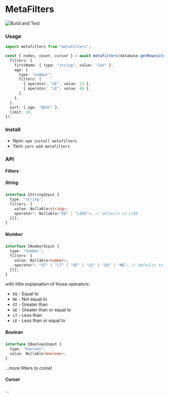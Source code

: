 # MetaFilters


![Build and Test](https://github.com/flsy/metafilters/workflows/Build%20and%20Test/badge.svg?branch=master)


### Usage

```Typescript
import metafilters from "metafilters";

const { nodes, count, cursor } = await metafilters(database.getRepository(PersonEntity), {
  filters: {
    firstName: { type: "string", value: "Joe" },
    age: {
      type: "number",
      filters: [
        { operator: "GE", value: 21 },
        { operator: "LE", value: 60 },
      ],
    },
  },
  sort: { age: "DESC" },
  limit: 10,
});
```

### Install

- Npm: `npm install metafilters`
- Yarn: `yarn add metafilters`


### API

#### Filters

##### String

```Typescript
interface IStringInput {
  type: "string";
  filters: {
    value: Nullable<string>;
    operator?: Nullable<"EQ" | "LIKE">; // defaults to LIKE
  }[];
}
```

##### Number
```Typescript
interface INumberInput {
  type: "number";
  filters: {
    value: Nullable<number>;
    operator?: "GT" | "LT" | "GE" | "LE" | "EQ" | "NE"; // defaults to EQ
  }[];
}
```

with little explanation of those operators:
- `EQ` - Equal to
- `NE` - Not equal to
- `GT` - Greater than
- `GE` - Greater than or equal to
- `LT` - Less than
- `LE` - Less than or equal to

##### Boolean
```Typescript
interface IBooleanInput {
  type: "boolean";
  value: Nullable<boolean>;
}
```


...more filters to come!


#### Cursor
...
